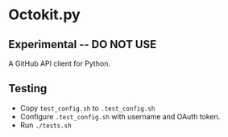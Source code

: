 # Octokit.py
## Experimental -- DO NOT USE

A GitHub API client for Python.

## Testing

- Copy `test_config.sh` to `.test_config.sh`
- Configure `.test_config.sh` with username and OAuth token.
- Run `./tests.sh`